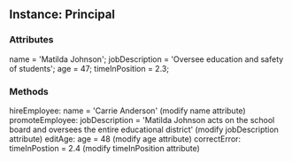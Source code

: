 ## Instance: Principal

### Attributes

name = 'Matilda Johnson';
jobDescription = 'Oversee education and safety of students';
age = 47;
timeInPosition = 2.3;

### Methods

hireEmployee: name = 'Carrie Anderson'     (modify name attribute)
promoteEmployee: jobDescription = 'Matilda Johnson acts on the school board and oversees the entire educational district'    (modify jobDescription attribute)
editAge: age = 48     (modify age attribute)
correctError: timeInPostion = 2.4     (modify timeInPosition attribute)
